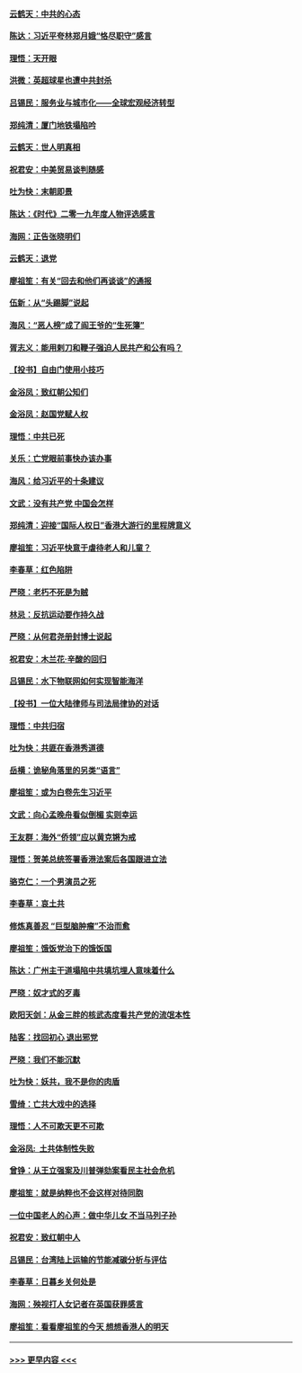 #### [云鹤天：中共的心态](../pages/nsc993/n11729906.md?t=12181801) 
#### [陈达：习近平夸林郑月娥“恪尽职守”感言](../pages/nsc993/n11729881.md?t=12181801) 
#### [理悟：天开眼](../pages/nsc993/n11729699.md?t=12181801) 
#### [洪微：英超球星也遭中共封杀](../pages/nsc993/n11727243.md?t=12181801) 
#### [吕锡民：服务业与城市化——全球宏观经济转型](../pages/nsc993/n11725845.md?t=12181801) 
#### [郑纯清：厦门地铁塌陷吟](../pages/nsc993/n11725813.md?t=12181801) 
#### [云鹤天：世人明真相](../pages/nsc993/n11725621.md?t=12181801) 
#### [祝君安：中美贸易谈判随感](../pages/nsc993/n11725609.md?t=12181801) 
#### [吐为快：末朝即景](../pages/nsc993/n11723365.md?t=12181801) 
#### [陈达：《时代》二零一九年度人物评选感言](../pages/nsc993/n11723337.md?t=12181801) 
#### [海网：正告张晓明们](../pages/nsc993/n11723228.md?t=12181801) 
#### [云鹤天：退党](../pages/nsc993/n11723056.md?t=12181801) 
#### [廖祖笙：有关“回去和他们再谈谈”的通报](../pages/nsc993/n11722442.md?t=12181801) 
#### [伍新：从“头踢脚”说起](../pages/nsc993/n11722429.md?t=12181801) 
#### [海风：“恶人榜”成了阎王爷的“生死簿”](../pages/nsc993/n11722272.md?t=12181801) 
#### [胥志义：能用剌刀和鞭子强迫人民共产和公有吗？](../pages/nsc993/n11720569.md?t=12181801) 
#### [【投书】自由门使用小技巧](../pages/nsc993/n11720180.md?t=12181801) 
#### [金浴凤：致红朝公知们](../pages/nsc993/n11720563.md?t=12181801) 
#### [金浴凤：赵国党赋人权](../pages/nsc993/n11720533.md?t=12181801) 
#### [理悟：中共已死](../pages/nsc993/n11720233.md?t=12181801) 
#### [关乐：亡党眼前事快办该办事](../pages/nsc993/n11719160.md?t=12181801) 
#### [海风：给习近平的十条建议](../pages/nsc993/n11717616.md?t=12181801) 
#### [文武：没有共产党 中国会怎样](../pages/nsc993/n11717584.md?t=12181801) 
#### [郑纯清：迎接“国际人权日”香港大游行的里程牌意义](../pages/nsc993/n11717417.md?t=12181801) 
#### [廖祖笙：习近平快意于虐待老人和儿童？](../pages/nsc993/n11715313.md?t=12181801) 
#### [李春草：红色陷阱](../pages/nsc993/n11715029.md?t=12181801) 
#### [严晓：老朽不死是为贼](../pages/nsc993/n11712910.md?t=12181801) 
#### [林忌：反抗运动要作持久战](../pages/nsc993/n11712623.md?t=12181801) 
#### [严晓：从何君尧册封博士说起](../pages/nsc993/n11712465.md?t=12181801) 
#### [祝君安：木兰花·辛酸的回归](../pages/nsc993/n11712381.md?t=12181801) 
#### [吕锡民：水下物联网如何实现智能海洋](../pages/nsc993/n11711158.md?t=12181801) 
#### [【投书】一位大陆律师与司法局律协的对话](../pages/nsc993/n11709675.md?t=12181801) 
#### [理悟：中共归宿](../pages/nsc993/n11710059.md?t=12181801) 
#### [吐为快：共匪在香港秀道德](../pages/nsc993/n11709979.md?t=12181801) 
#### [岳横：诡秘角落里的另类“语言”](../pages/nsc993/n11709792.md?t=12181801) 
#### [廖祖笙：或为白卷先生习近平](../pages/nsc993/n11708330.md?t=12181801) 
#### [文武：向心孟晚舟看似倒楣 实则幸运](../pages/nsc993/n11708236.md?t=12181801) 
#### [王友群：海外“侨领”应以黄克锵为戒](../pages/nsc993/n11706176.md?t=12181801) 
#### [理悟：贺美总统签署香港法案后各国跟进立法](../pages/nsc993/n11706853.md?t=12181801) 
#### [骆克仁：一个男演员之死](../pages/nsc993/n11706677.md?t=12181801) 
#### [李春草：哀土共](../pages/nsc993/n11706255.md?t=12181801) 
#### [修炼真善忍 “巨型脑肿瘤”不治而愈](../pages/nsc993/n11705340.md?t=12181801) 
#### [廖祖笙：饿饭党治下的饿饭国](../pages/nsc993/n11705085.md?t=12181801) 
#### [陈达：广州主干道塌陷中共填坑埋人意味着什么](../pages/nsc993/n11705046.md?t=12181801) 
#### [严晓：奴才式的歹毒](../pages/nsc993/n11704826.md?t=12181801) 
#### [欧阳天剑：从金三胖的核武态度看共产党的流氓本性](../pages/nsc993/n11702238.md?t=12181801) 
#### [陆客：找回初心 退出邪党](../pages/nsc993/n11702213.md?t=12181801) 
#### [严晓：我们不能沉默](../pages/nsc993/n11702110.md?t=12181801) 
#### [吐为快：妖共，我不是你的肉盾](../pages/nsc993/n11701366.md?t=12181801) 
#### [雪绮：亡共大戏中的选择](../pages/nsc993/n11699922.md?t=12181801) 
#### [理悟：人不可欺天更不可欺](../pages/nsc993/n11699657.md?t=12181801) 
#### [金浴凤:  土共体制性失败](../pages/nsc993/n11699361.md?t=12181801) 
#### [曾铮：从王立强案及川普弹劾案看民主社会危机](../pages/nsc993/n11699318.md?t=12181801) 
#### [廖祖笙：就是纳粹也不会这样对待同胞](../pages/nsc993/n11697658.md?t=12181801) 
#### [一位中国老人的心声：做中华儿女 不当马列子孙](../pages/nsc993/n11697525.md?t=12181801) 
#### [祝君安：致红朝中人](../pages/nsc993/n11697518.md?t=12181801) 
#### [吕锡民：台湾陆上运输的节能减碳分析与评估](../pages/nsc993/n11694983.md?t=12181801) 
#### [李春草：日暮乡关何处是](../pages/nsc993/n11694805.md?t=12181801) 
#### [海网：殃视打人女记者在英国获罪感言](../pages/nsc993/n11693832.md?t=12181801) 
#### [廖祖笙：看看廖祖笙的今天 想想香港人的明天](../pages/nsc993/n11693707.md?t=12181801) 

----
#### [ >>> 更早内容 <<< ](../indexes/nsc993-earlier.md)
